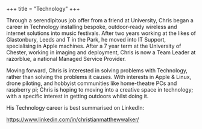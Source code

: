 +++
title = "Technology"
+++

Through a serendipitous job offer from a friend at University, Chris began a career in Technology installing bespoke, outdoor-ready wireless and internet solutions into music festivals. After two years working at the likes of Glastonbury, Leeds and T in the Park, he moved into IT Support, specialising in Apple machines. After a 7 year term at the University of Chester, working in imaging and deployment, Chris is now a Team Leader at razorblue, a national Managed Service Provider.

Moving forward, Chris is interested in solving problems with Technology, rather than solving the problems it causes. With interests in Apple & Linux, drone piloting, and hobbyist communities like home-theatre PCs and raspberry pi; Chris is hoping to moving into a creative space in technology; with a specific interest in getting outdoors whilst doing it.

His Technology career is best summarised on LinkedIn:

https://www.linkedin.com/in/christianmatthewwalker/
